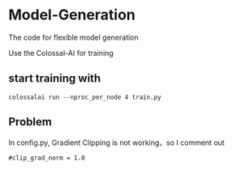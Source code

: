 # Model-Generation
The code for flexible model generation

Use the Colossal-AI for training

## start training with
~~~
colossalai run --nproc_per_node 4 train.py
~~~
## Problem
In config.py, Gradient Clipping is not working，so I comment out 
~~~
#clip_grad_norm = 1.0
~~~
